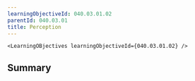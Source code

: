 ```yaml
---
learningObjectiveId: 040.03.01.02
parentId: 040.03.01
title: Perception
---
```


```tsx eval
<LearningOBjectives learningObjectiveId={040.03.01.02} />
```

## Summary
